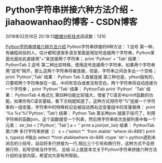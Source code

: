
# Python字符串拼接六种方法介绍 - jiahaowanhao的博客 - CSDN博客


2018年02月16日 20:19:13[数据分析技术](https://me.csdn.net/jiahaowanhao)阅读数：1310


[Python字符串拼接六种方法介绍](http://cda.pinggu.org/view/24756.html)
Python字符串拼接的6种方法：
1.加号
第一种，有编程经验的人，估计都知道很多语言里面是用加号连接两个字符串，Python里面也是如此直接用“+”来连接两个字符串；
print 'Python' + 'Tab'
结果：
PythonTab
2.逗号
第二种比较特殊，使用逗号连接两个字符串，如果两个字符串用“逗号”隔开，那么这两个字符串将被连接，但是，字符串之间会多出一个空格；
print 'Python','Tab'
结果：
Python Tab
3.直接连接
第三种也是，ython独有的，只要把两个字符串放在一起，中间有空白或者没有空白，两个字符串将自动连接为一个字符串；
print 'Python''Tab'
结果：
PythonTab
print 'Python'  'Tab'
结果：
PythonTab
4.格式化
第四种功能比较强大，借鉴了C语言中printf函数的功能，如果你有C语言基础，看下文档就知道了。这种方式用符号“%”连接一个字符串和一组变量，字符串中的特殊标记会被自动用右边变量组中的变量替换：
print '%s %s'%('Python', 'Tab')
结果：
Python Tab
第五种join
就属于技巧了，利用字符串的函数join。这个函数接受一个列表，然后用字符串依次连接列表中每一个元素：
str_list = ['Python', 'Tab']
a = ''
print a.join(str_list)
结果：
PythonTab
第六种 多行字符串拼接（）
s = ('select *'
'from atable'
'where id=888')
print s, type(s)
\#输出
select *from atablewhere id=888 <type 'str'>
python遇到未闭合的小括号，自动将多行拼接为一行,相比三个引号和换行符，这种方式不会把换行符、前导空格当作字符。
总结
以上就是本文关于Python字符串拼接六种方法介绍的全部内容，希望对大家有所帮助。

